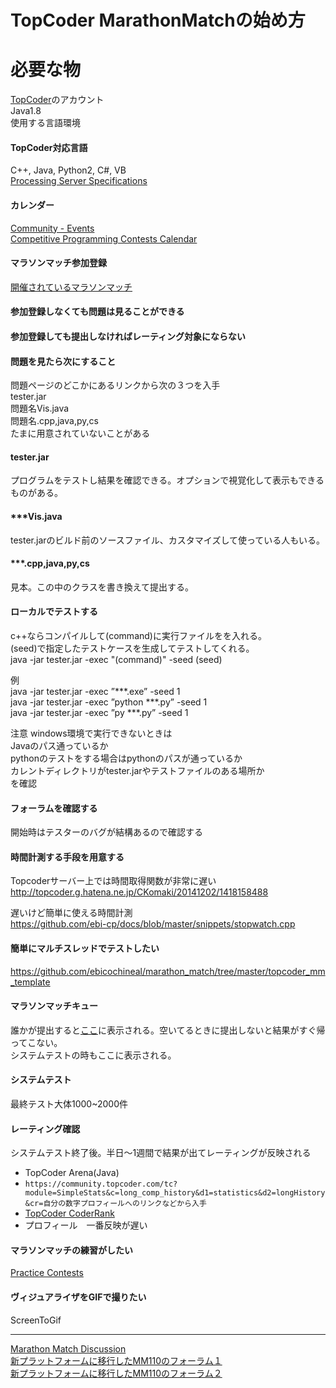 # TopCoder MarathonMatchの始め方

# 必要な物
[TopCoder](https://www.topcoder.com/)のアカウント  
Java1.8  
使用する言語環境  

#### TopCoder対応言語
C++, Java, Python2, C#, VB  
[Processing Server Specifications](https://apps.topcoder.com/wiki/display/tc/Processing+Server+Specifications)


#### カレンダー
[Community - Events](https://www.topcoder.com/community/events/)  
[Competitive Programming Contests Calendar](https://competitiveprogramming.info/calendar)  

#### マラソンマッチ参加登録
[開催されているマラソンマッチ](https://community.topcoder.com/longcontest/?module=ViewActiveContests)  

#### 参加登録しなくても問題は見ることができる
#### 参加登録しても提出しなければレーティング対象にならない

#### 問題を見たら次にすること
問題ページのどこかにあるリンクから次の３つを入手    
tester.jar  
問題名Vis.java  
問題名.cpp,java,py,cs  
たまに用意されていないことがある  


#### tester.jar
プログラムをテストし結果を確認できる。オプションで視覚化して表示もできるものがある。  

#### ***Vis.java
tester.jarのビルド前のソースファイル、カスタマイズして使っている人もいる。  

#### ***.cpp,java,py,cs
見本。この中のクラスを書き換えて提出する。  

#### ローカルでテストする
c++ならコンパイルして(command)に実行ファイルをを入れる。  
(seed)で指定したテストケースを生成してテストしてくれる。  
java -jar tester.jar -exec "(command)" -seed (seed)  

例  
java -jar tester.jar -exec ”***.exe” -seed 1  
java -jar tester.jar -exec ”python ***.py” -seed 1  
java -jar tester.jar -exec ”py ***.py” -seed 1  
  
注意 windows環境で実行できないときは  
Javaのパス通っているか  
pythonのテストをする場合はpythonのパスが通っているか  
カレントディレクトリがtester.jarやテストファイルのある場所か  
を確認  

#### フォーラムを確認する
開始時はテスターのバグが結構あるので確認する  

#### 時間計測する手段を用意する
Topcoderサーバー上では時間取得関数が非常に遅い  
http://topcoder.g.hatena.ne.jp/CKomaki/20141202/1418158488

遅いけど簡単に使える時間計測  
https://github.com/ebi-cp/docs/blob/master/snippets/stopwatch.cpp

#### 簡単にマルチスレッドでテストしたい
https://github.com/ebicochineal/marathon_match/tree/master/topcoder_mm_template

#### マラソンマッチキュー
誰かが提出すると[ここ](https://community.topcoder.com/longcontest/?module=ViewQueue)に表示される。空いてるときに提出しないと結果がすぐ帰ってこない。  
システムテストの時もここに表示される。

#### システムテスト
最終テスト大体1000~2000件  

#### レーティング確認
システムテスト終了後。半日～1週間で結果が出てレーティングが反映される  

- TopCoder Arena(Java)  
- `https://community.topcoder.com/tc?module=SimpleStats&c=long_comp_history&d1=statistics&d2=longHistory&cr=自分の数字プロフィールへのリンクなどから入手`  
- [TopCoder CoderRank](https://community.topcoder.com/longcontest/stats/?&sr=1&nr=50&module=CoderRank)
- プロフィール　一番反映が遅い

#### マラソンマッチの練習がしたい
[Practice Contests](https://community.topcoder.com/longcontest/?module=ViewPractice)

#### ヴィジュアライザをGIFで撮りたい
ScreenToGif  

----
[Marathon Match Discussion](https://apps.topcoder.com/forums/?module=ThreadList&forumID=506048&mc=3073)  
[新プラットフォームに移行したMM110のフォーラム１](https://apps.topcoder.com/forums/?module=ThreadList&forumID=7120)  
[新プラットフォームに移行したMM110のフォーラム２](https://apps.topcoder.com/forums/?module=ThreadList&forumID=673710)  